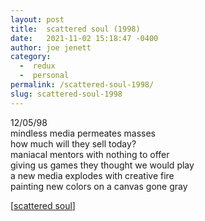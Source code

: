 ```yaml
---
layout: post
title:  scattered soul (1998)
date:   2021-11-02 15:18:47 -0400
author: joe jenett
category:
  -  redux
  -  personal
permalink: /scattered-soul-1998/
slug: scattered-soul-1998
---
```

<p>12/05/98<br>
mindless media permeates masses<br>
how much will they sell today?<br>
maniacal mentors with nothing to offer<br>
giving us games they thought we would play<br>
a new media explodes with creative fire<br>
painting new colors on a canvas gone gray</p>
<p>[<a title="scattered soul" href="https://jenett.org/scattered/">scattered soul</a>]</p>

